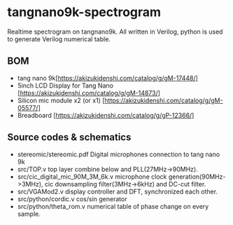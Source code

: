 # tangnano9k-spectrogram

Realtime spectrogram on tangnano9k. All written in Verilog,
python is used to generate Verilog numerical table.

## BOM
* tang nano 9k[https://akizukidenshi.com/catalog/g/gM-17448/]
* 5inch LCD Display for Tang Nano [https://akizukidenshi.com/catalog/g/gM-14873/]
* Silicon mic module x2 (or x1) [https://akizukidenshi.com/catalog/g/gM-05577/]
* Breadboard [https://akizukidenshi.com/catalog/g/gP-12366/]

## Source codes & schematics

* stereomic/stereomic.pdf Digital microphones connection to tang nano 9k
* src/TOP.v top layer combine below and PLL(27MHz->90MHz).
* src/cic_digital_mic_90M_3M_6k.v microphone clock generation(90MHz->3MHz), cic downsampling filter(3MHz->6kHz) and DC-cut filter.
* src/VGAMod2.v display controller and DFT, synchronized each other.
* src/python/cordic.v cos/sin generator
* src/python/theta_rom.v numerical table of phase change on every sample.
